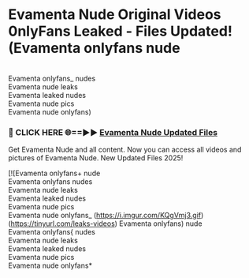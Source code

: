 # Evamenta Nude Original Videos 0nlyFans Leaked - Files Updated! (Evamenta onlyfans nude<br>
<br>
Evamenta onlyfans_ nudes<br>
Evamenta nude leaks<br>
Evamenta leaked nudes<br>
Evamenta nude pics<br>
Evamenta nude onlyfans)

<h3>🔴 CLICK HERE 🌐==►► <a href="https://tinyurl.com/leaks-videos" rel="nofollow">Evamenta Nude Updated Files</a></h3>

Get Evamenta Nude and all content. Now you can access all videos and pictures of Evamenta Nude. New Updated Files 2025!

[![Evamenta onlyfans+ nude<br>
Evamenta onlyfans nudes<br>
Evamenta nude leaks<br>
Evamenta leaked nudes<br>
Evamenta nude pics<br>
Evamenta nude onlyfans_
(https://i.imgur.com/KQgVmj3.gif)(https://tinyurl.com/leaks-videos)
Evamenta onlyfans) nude<br>
Evamenta onlyfans{ nudes<br>
Evamenta nude leaks<br>
Evamenta leaked nudes<br>
Evamenta nude pics<br>
Evamenta nude onlyfans*